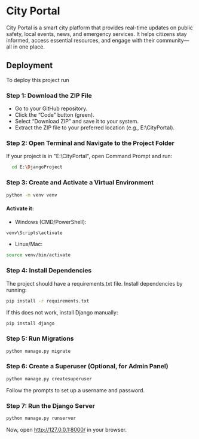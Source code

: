 
# City Portal

City Portal is a smart city platform that provides real-time updates on public safety, local events, news, and emergency services. It helps citizens stay informed, access essential resources, and engage with their community—all in one place.


## Deployment
To deploy this project run
### Step 1: Download the ZIP File
- Go to your GitHub repository.
- Click the “Code” button (green).
- Select “Download ZIP” and save it to your system.
- Extract the ZIP file to your preferred location (e.g., E:\CityPortal).

### Step 2: Open Terminal and Navigate to the Project Folder
If your project is in "E:\CityPortal", open Command Prompt and run:
```bash
  cd E:\DjangoProject
```
### Step 3: Create and Activate a Virtual Environment
```bash
python -m venv venv
```
#### Activate it:

+ Windows (CMD/PowerShell):
```bash
venv\Scripts\activate
```
+ Linux/Mac:

```bash
source venv/bin/activate
```

### Step 4: Install Dependencies
The project should have a requirements.txt file. Install dependencies by running:
```bash
pip install -r requirements.txt
```
If this does not work, install Django manually:

```bash
pip install django
```

### Step 5: Run Migrations
```bash
python manage.py migrate
```

### Step 6: Create a Superuser (Optional, for Admin Panel)
```bash
python manage.py createsuperuser
```
Follow the prompts to set up a username and password.

### Step 7: Run the Django Server
```bash
python manage.py runserver
```
Now, open http://127.0.0.1:8000/ in your browser.
